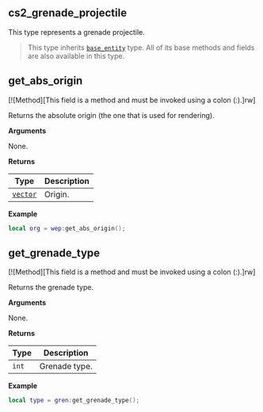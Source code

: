 ## cs2_grenade_projectile

This type represents a grenade projectile.

> This type inherits [`base_entity`](/api/entities/base-entity "This type represents a base game entity.") type. All of its base methods and fields are also available in this type.

## get_abs_origin

[![Method][This field is a method and must be invoked using a colon (:).]rw]

Returns the absolute origin (the one that is used for rendering).

**Arguments**

None.

**Returns**

| Type | Description |
| ---- | ----------- |
| [`vector`](/api/common-types/vector "This type is a common 3D vector (x, y, z).") | Origin. |

**Example**

```lua
local org = wep:get_abs_origin();
```

## get_grenade_type

[![Method][This field is a method and must be invoked using a colon (:).]rw]

Returns the grenade type.

**Arguments**

None.

**Returns**

| Type | Description |
| ---- | ----------- |
| `int` | Grenade type. |

**Example**

```lua
local type = gren:get_grenade_type();
```
